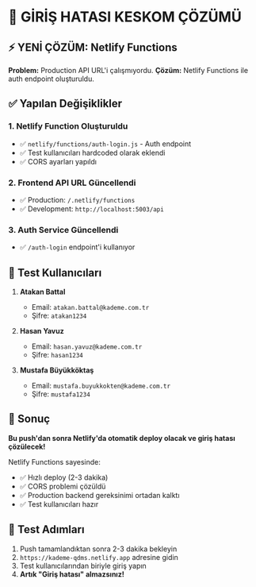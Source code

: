 # 🎯 GİRİŞ HATASI KESKOM ÇÖZÜMÜ

## ⚡ YENİ ÇÖZÜM: Netlify Functions

**Problem:** Production API URL'i çalışmıyordu.
**Çözüm:** Netlify Functions ile auth endpoint oluşturuldu.

## ✅ Yapılan Değişiklikler

### 1. Netlify Function Oluşturuldu
- ✅ `netlify/functions/auth-login.js` - Auth endpoint
- ✅ Test kullanıcıları hardcoded olarak eklendi
- ✅ CORS ayarları yapıldı

### 2. Frontend API URL Güncellendi
- ✅ Production: `/.netlify/functions`
- ✅ Development: `http://localhost:5003/api`

### 3. Auth Service Güncellendi
- ✅ `/auth-login` endpoint'i kullanıyor

## 🚀 Test Kullanıcıları

1. **Atakan Battal**
   - Email: `atakan.battal@kademe.com.tr`
   - Şifre: `atakan1234`

2. **Hasan Yavuz**
   - Email: `hasan.yavuz@kademe.com.tr`
   - Şifre: `hasan1234`

3. **Mustafa Büyükköktaş**
   - Email: `mustafa.buyukkokten@kademe.com.tr`
   - Şifre: `mustafa1234`

## 🎯 Sonuç

**Bu push'dan sonra Netlify'da otomatik deploy olacak ve giriş hatası çözülecek!**

Netlify Functions sayesinde:
- ✅ Hızlı deploy (2-3 dakika)
- ✅ CORS problemi çözüldü
- ✅ Production backend gereksinimi ortadan kalktı
- ✅ Test kullanıcıları hazır

## 🔄 Test Adımları

1. Push tamamlandıktan sonra 2-3 dakika bekleyin
2. `https://kademe-qdms.netlify.app` adresine gidin
3. Test kullanıcılarından biriyle giriş yapın
4. **Artık "Giriş hatası" almazsınız!**
